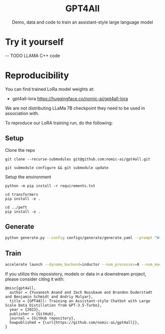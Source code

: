<h1 align="center">GPT4All</h1>
<p align="center">Demo, data and code to train an assistant-style large language model</p>

# Try it yourself

-- TODO LLAMA C++ code



# Reproducibility

You can find trained LoRa model weights at:
- gpt4all-lora https://huggingface.co/nomic-ai/gpt4all-lora

We are not distributing LLaMa 7B checkpoint they need to be used in association with.


To reproduce our LoRA training run, do the following:

## Setup

Clone the repo

`git clone --recurse-submodules git@github.com:nomic-ai/gpt4all.git`

`git submodule configure && git submodule update`

Setup the environment

```
python -m pip install -r requirements.txt

cd transformers
pip install -e . 

cd ../peft
pip install -e .
```


## Generate

```bash
python generate.py --config configs/generate/generate.yaml --prompt "Write a script to reverse a string in Python
```


## Train

```bash
accelerate launch --dynamo_backend=inductor --num_processes=8 --num_machines=1 --machine_rank=0 --deepspeed_multinode_launcher standard --mixed_precision=bf16  --use_deepspeed --deepspeed_config_file=configs/deepspeed/ds_config.json train.py --config configs/train/finetune-7b.yaml
```



If you utilize this reposistory, models or data in a downstream project, please consider citing it with:
```
@misc{gpt4all,
  author = {Yuvanesh Anand and Zach Nussbaum and Brandon Duderstadt and Benjamin Schmidt and Andriy Mulyar},
  title = {GPT4All: Training an Assistant-style Chatbot with Large Scale Data Distillation from GPT-3.5-Turbo},
  year = {2023},
  publisher = {GitHub},
  journal = {GitHub repository},
  howpublished = {\url{https://github.com/nomic-ai/gpt4all}},
}
```

